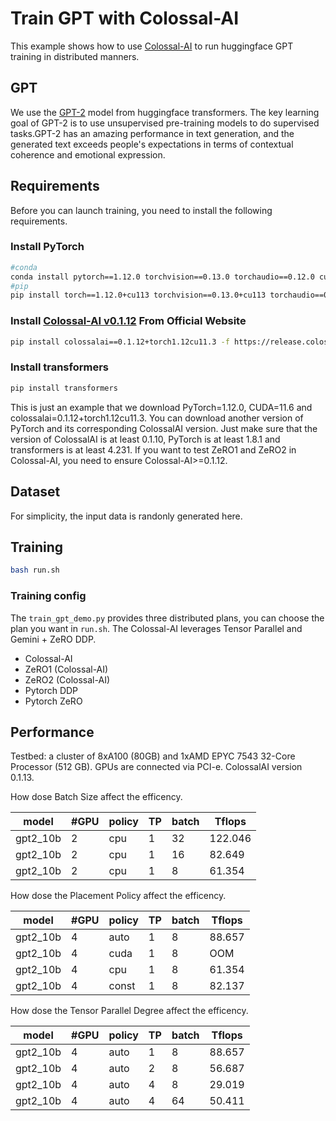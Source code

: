 # Train GPT with Colossal-AI

This example shows how to use [Colossal-AI](https://github.com/hpcaitech/ColossalAI) to run huggingface GPT training in distributed manners.

## GPT

We use the [GPT-2](https://huggingface.co/gpt2) model from huggingface transformers. The key learning goal of GPT-2 is to use unsupervised pre-training models to do supervised tasks.GPT-2 has an amazing performance in text generation, and the generated text exceeds people's expectations in terms of contextual coherence and emotional expression.

## Requirements

Before you can launch training, you need to install the following requirements.

### Install PyTorch

```bash
#conda
conda install pytorch==1.12.0 torchvision==0.13.0 torchaudio==0.12.0 cudatoolkit=11.3 -c pytorch
#pip
pip install torch==1.12.0+cu113 torchvision==0.13.0+cu113 torchaudio==0.12.0 --extra-index-url https://download.pytorch.org/whl/cu113
```

### Install [Colossal-AI v0.1.12](https://colossalai.org/download/) From Official Website

```bash
pip install colossalai==0.1.12+torch1.12cu11.3 -f https://release.colossalai.org
```

### Install transformers

```bash
pip install transformers
```

This is just an example that we download PyTorch=1.12.0, CUDA=11.6 and colossalai=0.1.12+torch1.12cu11.3. You can download another version of PyTorch and its corresponding ColossalAI version. Just make sure that the version of ColossalAI is at least 0.1.10, PyTorch is at least 1.8.1 and transformers is at least 4.231.
If you want to test ZeRO1 and ZeRO2 in Colossal-AI, you need to ensure Colossal-AI>=0.1.12.

## Dataset

For simplicity, the input data is randonly generated here.

## Training

```bash
bash run.sh
```

### Training config

The `train_gpt_demo.py` provides three distributed plans, you can choose the plan you want in `run.sh`. The Colossal-AI leverages Tensor Parallel and Gemini + ZeRO DDP.

- Colossal-AI
- ZeRO1 (Colossal-AI)
- ZeRO2 (Colossal-AI)
- Pytorch DDP
- Pytorch ZeRO


## Performance

Testbed: a cluster of 8xA100 (80GB) and 1xAMD EPYC 7543 32-Core Processor (512 GB). GPUs are connected via PCI-e.
ColossalAI version 0.1.13.

How dose Batch Size affect the efficency.

| model | #GPU | policy | TP |batch | Tflops |
| ---------- | --------- |--------- |--------- |--------- |--------- |
| gpt2_10b |  2  | cpu | 1 | 32 | 122.046 |
| gpt2_10b |  2  | cpu | 1 | 16 | 82.649 |
| gpt2_10b |  2  | cpu | 1 | 8 | 61.354 |


How dose the Placement Policy affect the efficency.

| model | #GPU | policy | TP |batch | Tflops |
| ---------- | --------- |--------- |--------- |--------- |--------- |
| gpt2_10b |  4  | auto | 1 | 8 | 88.657 |
| gpt2_10b |  4  | cuda | 1 | 8 | OOM |
| gpt2_10b |  4  | cpu | 1 | 8 | 61.354 |
| gpt2_10b |  4  | const | 1 | 8 | 82.137 |

How dose the Tensor Parallel Degree affect the efficency.

| model | #GPU | policy | TP |batch | Tflops |
| ---------- | --------- |--------- |--------- |--------- |--------- |
| gpt2_10b |  4  | auto | 1 | 8 | 88.657 |
| gpt2_10b |  4  | auto | 2 | 8 | 56.687 |
| gpt2_10b |  4  | auto | 4 | 8 | 29.019 |
| gpt2_10b |  4  | auto | 4 | 64 | 50.411 |
